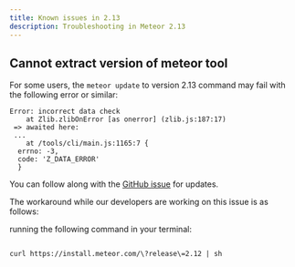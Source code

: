 ```yaml
---
title: Known issues in 2.13
description: Troubleshooting in Meteor 2.13
---
```


<h2 id="cannot-extract-meteor-tool">Cannot extract version of meteor tool</h2>

For some users, the `meteor update` to version 2.13 command may fail with the following error or similar:

```shell
Error: incorrect data check
    at Zlib.zlibOnError [as onerror] (zlib.js:187:17)
 => awaited here:
 ...
    at /tools/cli/main.js:1165:7 {
  errno: -3,
  code: 'Z_DATA_ERROR'
  }

```

You can follow along with the [GitHub issue](https://github.com/meteor/meteor/issues/12731) for updates.

The workaround while our developers are working on this issue is as follows:

running the following command in your terminal:

```shell

curl https://install.meteor.com/\?release\=2.12 | sh

```

